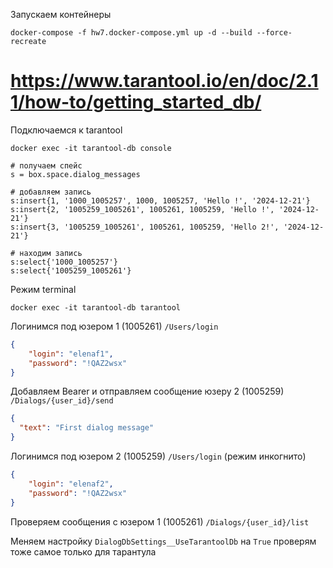 Запускаем контейнеры 

```shell
docker-compose -f hw7.docker-compose.yml up -d --build --force-recreate
```

# https://www.tarantool.io/en/doc/2.11/how-to/getting_started_db/

Подключаемся к tarantool

```shell
docker exec -it tarantool-db console

# получаем спейс  
s = box.space.dialog_messages

# добавляем запись 
s:insert{1, '1000_1005257', 1000, 1005257, 'Hello !', '2024-12-21'}
s:insert{2, '1005259_1005261', 1005261, 1005259, 'Hello !', '2024-12-21'}
s:insert{3, '1005259_1005261', 1005261, 1005259, 'Hello 2!', '2024-12-21'}

# находим запись 
s:select{'1000_1005257'}
s:select{'1005259_1005261'}
```

Режим terminal
```shell
docker exec -it tarantool-db tarantool
```


Логинимся под юзером 1 (1005261) ```/Users/login```
```json
{
    "login": "elenaf1",
    "password": "!QAZ2wsx"
}
```
Добавляем Bearer и отправляем сообщение юзеру 2 (1005259)
```/Dialogs/{user_id}/send```
```json
{
  "text": "First dialog message"
}
```

Логинимся под юзером 2 (1005259) ```/Users/login``` (режим инкогнито)
```json
{
    "login": "elenaf2",
    "password": "!QAZ2wsx"
}
```
Проверяем сообщения с юзером 1 (1005261)
```/Dialogs/{user_id}/list```

Меняем настройку ```DialogDbSettings__UseTarantoolDb``` на ```True```
проверям тоже самое только для тарантула